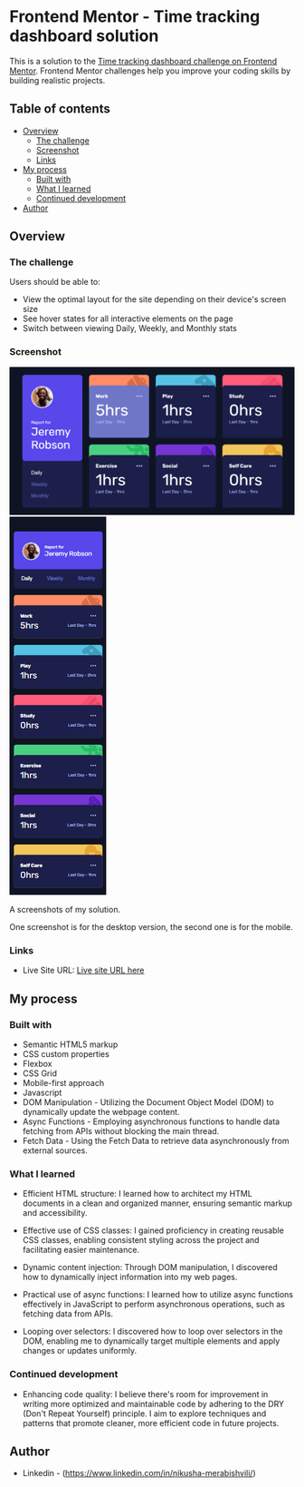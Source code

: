 # Frontend Mentor - Time tracking dashboard solution

This is a solution to the [Time tracking dashboard challenge on Frontend Mentor](https://www.frontendmentor.io/challenges/time-tracking-dashboard-UIQ7167Jw). Frontend Mentor challenges help you improve your coding skills by building realistic projects. 

## Table of contents

- [Overview](#overview)
  - [The challenge](#the-challenge)
  - [Screenshot](#screenshot)
  - [Links](#links)
- [My process](#my-process)
  - [Built with](#built-with)
  - [What I learned](#what-i-learned)
  - [Continued development](#continued-development)
- [Author](#author)

## Overview

### The challenge

Users should be able to:

- View the optimal layout for the site depending on their device's screen size
- See hover states for all interactive elements on the page
- Switch between viewing Daily, Weekly, and Monthly stats

### Screenshot

![PC Screenshot](/assets/Screenshot%202024-04-28%20101012%20PC.png)
![Mobile Screenshot](/assets/Screenshot%202024-04-28%20100858%20Mobile.png)

A screenshots of my solution.

One screenshot is for the desktop version, the second one is for the mobile.

### Links

- Live Site URL: [Live site URL here](https://radhd.github.io/time-tracking-dashboard/)

## My process

### Built with

- Semantic HTML5 markup
- CSS custom properties
- Flexbox
- CSS Grid
- Mobile-first approach
- Javascript
- DOM Manipulation - Utilizing the Document Object Model (DOM) to dynamically update the webpage content.
- Async Functions - Employing asynchronous functions to handle data fetching from APIs without blocking the main thread.
- Fetch Data - Using the Fetch Data to retrieve data asynchronously from external sources.

### What I learned

- Efficient HTML structure: I learned how to architect my HTML documents in a clean and organized manner, ensuring semantic markup and accessibility.

- Effective use of CSS classes: I gained proficiency in creating reusable CSS classes, enabling consistent styling across the project and facilitating easier maintenance.

- Dynamic content injection: Through DOM manipulation, I discovered how to dynamically inject information into my web pages.

- Practical use of async functions: I learned how to utilize async functions effectively in JavaScript to perform asynchronous operations, such as fetching data from APIs.

- Looping over selectors: I discovered how to loop over selectors in the DOM, enabling me to dynamically target multiple elements and apply changes or updates uniformly.


### Continued development

- Enhancing code quality: I believe there's room for improvement in writing more optimized and maintainable code by adhering to the DRY (Don't Repeat Yourself) principle. I aim to explore techniques and patterns that promote cleaner, more efficient code in future projects.

## Author

- Linkedin - (https://www.linkedin.com/in/nikusha-merabishvili/)

